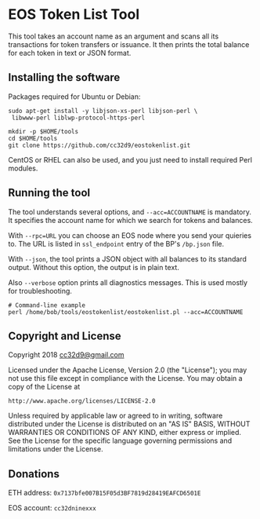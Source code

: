# EOS Token List Tool

This tool takes an account name as an argument and scans all its
transactions for token transfers or issuance. It then prints the total
balance for each token in text or JSON format.

## Installing the software

Packages required for Ubuntu or Debian:

```
sudo apt-get install -y libjson-xs-perl libjson-perl \
 libwww-perl liblwp-protocol-https-perl

mkdir -p $HOME/tools
cd $HOME/tools
git clone https://github.com/cc32d9/eostokenlist.git
``` 

CentOS or RHEL can also be used, and you just need to install required
Perl modules.

## Running the tool

The tool understands several options, and `--acc=ACCOUNTNAME` is
mandatory. It specifies the account name for which we search for tokens
and balances.

With `--rpc=URL` you can choose an EOS node where you send your quieries
to. The URL is listed in `ssl_endpoint` entry of the BP's `/bp.json`
file.

With `--json`, the tool prints a JSON object with all balances to its
standard output. Without this option, the output is in plain text.

Also `--verbose` option prints all diagnostics messages. This is used
mostly for troubleshooting.

```
# Command-line example
perl /home/bob/tools/eostokenlist/eostokenlist.pl --acc=ACCOUNTNAME
```

## Copyright and License

Copyright 2018 cc32d9@gmail.com

Licensed under the Apache License, Version 2.0 (the "License");
you may not use this file except in compliance with the License.
You may obtain a copy of the License at

    http://www.apache.org/licenses/LICENSE-2.0

Unless required by applicable law or agreed to in writing, software
distributed under the License is distributed on an "AS IS" BASIS,
WITHOUT WARRANTIES OR CONDITIONS OF ANY KIND, either express or implied.
See the License for the specific language governing permissions and
limitations under the License.


## Donations

ETH address: `0x7137bfe007B15F05d3BF7819d28419EAFCD6501E`

EOS account: `cc32dninexxx`

